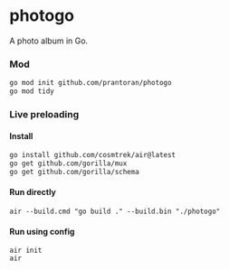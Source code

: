 # photogo
A photo album in Go.


### Mod

```bash
go mod init github.com/prantoran/photogo
go mod tidy
```

### Live preloading

#### Install
```bash
go install github.com/cosmtrek/air@latest
go get github.com/gorilla/mux
go get github.com/gorilla/schema
```
#### Run directly
```
air --build.cmd "go build ." --build.bin "./photogo"
```
#### Run using config
```
air init
air
```